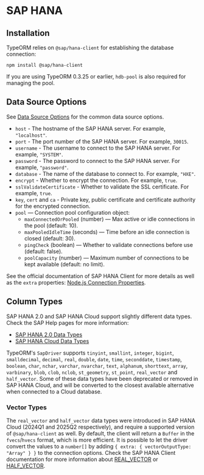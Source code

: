 # SAP HANA

## Installation

TypeORM relies on `@sap/hana-client` for establishing the database connection:

```shell
npm install @sap/hana-client
```

If you are using TypeORM 0.3.25 or earlier, `hdb-pool` is also required for managing the pool.

## Data Source Options

See [Data Source Options](../data-source/2-data-source-options.md) for the common data source options.

-   `host` - The hostname of the SAP HANA server. For example, `"localhost"`.
-   `port` - The port number of the SAP HANA server. For example, `30015`.
-   `username` - The username to connect to the SAP HANA server. For example, `"SYSTEM"`.
-   `password` - The password to connect to the SAP HANA server. For example, `"password"`.
-   `database` - The name of the database to connect to. For example, `"HXE"`.
-   `encrypt` - Whether to encrypt the connection. For example, `true`.
-   `sslValidateCertificate` - Whether to validate the SSL certificate. For example, `true`.
-   `key`, `cert` and `ca` - Private key, public certificate and certificate authority for the encrypted connection.
-   `pool` — Connection pool configuration object:
    -   `maxConnectedOrPooled` (number) — Max active or idle connections in the pool (default: 10).
    -   `maxPooledIdleTime` (seconds) — Time before an idle connection is closed (default: 30).
    -   `pingCheck` (boolean) — Whether to validate connections before use (default: false).
    -   `poolCapacity` (number) — Maximum number of connections to be kept available (default: no limit).

See the official documentation of SAP HANA Client for more details as well as the `extra` properties: [Node.js Connection Properties](https://help.sap.com/docs/SAP_HANA_CLIENT/f1b440ded6144a54ada97ff95dac7adf/4fe9978ebac44f35b9369ef5a4a26f4c.html).

## Column Types

SAP HANA 2.0 and SAP HANA Cloud support slightly different data types. Check the SAP Help pages for more information:

-   [SAP HANA 2.0 Data Types](https://help.sap.com/docs/SAP_HANA_PLATFORM/4fe29514fd584807ac9f2a04f6754767/20a1569875191014b507cf392724b7eb.html?locale=en-US)
-   [SAP HANA Cloud Data Types](https://help.sap.com/docs/hana-cloud-database/sap-hana-cloud-sap-hana-database-sql-reference-guide/data-types)

TypeORM's `SapDriver` supports `tinyint`, `smallint`, `integer`, `bigint`, `smalldecimal`, `decimal`, `real`, `double`, `date`, `time`, `seconddate`, `timestamp`, `boolean`, `char`, `nchar`, `varchar`, `nvarchar`, `text`, `alphanum`, `shorttext`, `array`, `varbinary`, `blob`, `clob`, `nclob`, `st_geometry`, `st_point`, `real_vector` and `half_vector`. Some of these data types have been deprecated or removed in SAP HANA Cloud, and will be converted to the closest available alternative when connected to a Cloud database.

### Vector Types

The `real_vector` and `half_vector` data types were introduced in SAP HANA Cloud (2024Q1 and 2025Q2 respectively), and require a supported version of `@sap/hana-client` as well. By default, the client will return a `Buffer` in the `fvecs`/`hvecs` format, which is more efficient. It is possible to let the driver convert the values to a `number[]` by adding `{ extra: { vectorOutputType: "Array" } }` to the connection options. Check the SAP HANA Client documentation for more information about [REAL_VECTOR](https://help.sap.com/docs/SAP_HANA_CLIENT/f1b440ded6144a54ada97ff95dac7adf/0d197e4389c64e6b9cf90f6f698f62fe.html) or [HALF_VECTOR](https://help.sap.com/docs/SAP_HANA_CLIENT/f1b440ded6144a54ada97ff95dac7adf/8bb854b4ce4a4299bed27c365b717e91.html).
